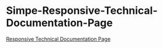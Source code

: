 # Simpe-Responsive-Technical-Documentation-Page
[Responsive Technical Documentation Page](https://codepen.io/dsw-dwa/full/GRyOaXv)
